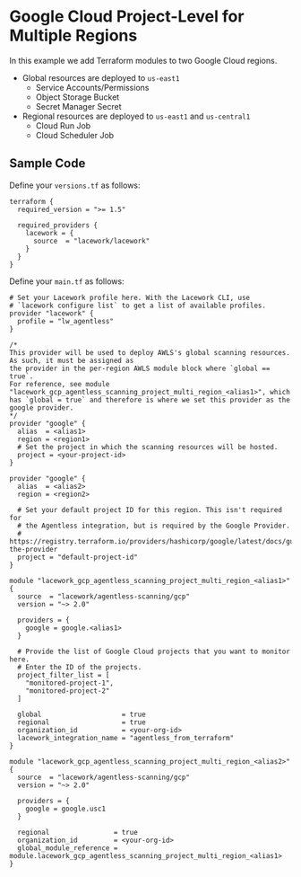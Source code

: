 # Google Cloud Project-Level for Multiple Regions

In this example we add Terraform modules to two Google Cloud regions.

- Global resources are deployed to `us-east1`
  - Service Accounts/Permissions
  - Object Storage Bucket
  - Secret Manager Secret
- Regional resources are deployed to `us-east1` and `us-central1`
  - Cloud Run Job
  - Cloud Scheduler Job

## Sample Code

Define your `versions.tf` as follows:
```hcl
terraform {
  required_version = ">= 1.5"

  required_providers {
    lacework = {
      source  = "lacework/lacework"
    }
  }
}
```

Define your `main.tf` as follows:
```hcl
# Set your Lacework profile here. With the Lacework CLI, use 
# `lacework configure list` to get a list of available profiles.
provider "lacework" {
  profile = "lw_agentless"
}

/*
This provider will be used to deploy AWLS's global scanning resources. As such, it must be assigned as
the provider in the per-region AWLS module block where `global == true`. 
For reference, see module "lacework_gcp_agentless_scanning_project_multi_region_<alias1>", which
has `global = true` and therefore is where we set this provider as the google provider.
*/
provider "google" {
  alias  = <alias1>
  region = <region1>
  # Set the project in which the scanning resources will be hosted.
  project = <your-project-id>
}

provider "google" {
  alias  = <alias2>
  region = <region2>

  # Set your default project ID for this region. This isn't required for
  # the Agentless integration, but is required by the Google Provider.
  # https://registry.terraform.io/providers/hashicorp/google/latest/docs/guides/getting_started#configuring-the-provider
  project = "default-project-id"
}

module "lacework_gcp_agentless_scanning_project_multi_region_<alias1>" {
  source  = "lacework/agentless-scanning/gcp"
  version = "~> 2.0"

  providers = {
    google = google.<alias1>
  }

  # Provide the list of Google Cloud projects that you want to monitor here.
  # Enter the ID of the projects.
  project_filter_list = [
    "monitored-project-1",
    "monitored-project-2"
  ]

  global                    = true
  regional                  = true
  organization_id           = <your-org-id>
  lacework_integration_name = "agentless_from_terraform"
}

module "lacework_gcp_agentless_scanning_project_multi_region_<alias2>" {
  source  = "lacework/agentless-scanning/gcp"
  version = "~> 2.0"

  providers = {
    google = google.usc1
  }

  regional                = true
  organization_id         = <your-org-id>
  global_module_reference = module.lacework_gcp_agentless_scanning_project_multi_region_<alias1>
}
```
